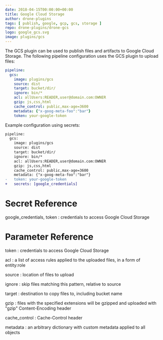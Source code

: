 ```yaml
---
date: 2018-04-15T00:00:00+00:00
title: Google Cloud Storage
author: drone-plugins
tags: [ publish, google, gcp, gcs, storage ]
repo: drone-plugins/drone-gcs
logo: google_gcs.svg
image: plugins/gcs
---
```


The GCS plugin can be used to publish files and artifacts to Google Cloud Storage. The following pipeline configuration uses the GCS plugin to upload files:

```yaml
pipeline:
  gcs:
    image: plugins/gcs
    source: dist
    target: bucket/dir/
    ignore: bin/*
    acl: allUsers:READER,user@domain.com:OWNER
    gzip: js,css,html
    cache_control: public,max-age=3600
    metadata: {"x-goog-meta-foo":"bar"}
    token: your-google-token
```

Example configuration using secrets:

```diff
pipeline:
  gcs:
    image: plugins/gcs
    source: dist
    target: bucket/dir/
    ignore: bin/*
    acl: allUsers:READER,user@domain.com:OWNER
    gzip: js,css,html
    cache_control: public,max-age=3600
    metadata: {"x-goog-meta-foo":"bar"}
-   token: your-google-token
+   secrets: [google_credentials]
```

# Secret Reference

google_credentials, token
: credentials to access Google Cloud Storage

# Parameter Reference

token
: credentials to access Google Cloud Storage

acl
: a list of access rules applied to the uploaded files, in a form of entity:role

source
: location of files to upload

ignore
: skip files matching this pattern, relative to source

target
: destination to copy files to, including bucket name

gzip
: files with the specified extensions will be gzipped and uploaded with "gzip" Content-Encoding header

cache_control
: Cache-Control header

metadata
: an arbitrary dictionary with custom metadata applied to all objects
